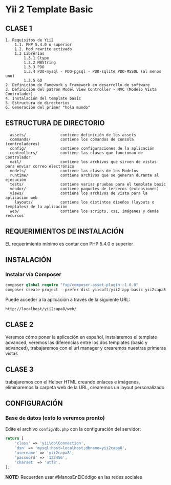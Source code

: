 Yii 2 Template Basic
============================

CLASE 1
-------

    1. Requisitos de Yii2
        1.1. PHP 5.4.0 o superior
        1.2. Mod_rewrite activado
        1.3 Librerías
            1.3.1 Ctype
            1.3.2 MBString
            1.3.3 PDO
            1.3.4 PDO-mysql - PDO-pgsql - PDO-sqlite PDO-MSSQL (al menos uno)
            1.3.5 GD
    2. Definición de Famework y Framework en desarrollo de software
    3. Definición del patrón Model View Controller - MVC (Modelo Vista Controlador)
    4. Instalación del template basic
    5. Estructura de directorios
    6. Generación del primer "hola mundo"



ESTRUCTURA DE DIRECTORIO
------------------------

      assets/               contiene definición de los assets
      commands/             contiene los comandos de consola (controladores)
      config/               contiene configuraciones de la aplicación
      controllers/          contiene las clases que funcionan de Controlador
      mail/                 contiene los archivos que sirven de vistas para enviar correo electrónico
      models/               contiene las clases de los Modelos
      runtime/              contiene archivos que se generan durante al ejecución
      tests/                contiene varias pruebas para el template basic
      vendor/               contiene paquetes de terceros (extensiones)
      views/                contiene los archivos de vista para la aplicación web
        layouts/            contiene los distintos diseños (layouts o templates) de la aplicación
      web/                  contiene los scripts, css, imágenes y demás recursos



REQUERIMIENTOS DE INSTALACIÓN
-----------------------------

EL requerimiento mínimo es contar con PHP 5.4.0 o superior


INSTALACIÓN
------------

### Instalar vía Composer


```php
composer global require "fxp/composer-asset-plugin:~1.0.0"
composer create-project --prefer-dist yiisoft/yii2-app-basic yii2capa8
```

Puede acceder a la aplicación a través de la siguiente URL:

~~~
http://localhost/yii2capa8/web/
~~~

CLASE 2
-------

Veremos cómo poner la aplicación en español, instalaremos el template advanced,
veremos las diferencias entre los dos templates (basic y advanced),
trabajaremos con el url manager y crearemos nuestras primeras vistas

CLASE 3
-------

trabajaremos con el Helper HTML creando enlaces e imágenes,
eliminaremos la carpeta web de la URL,
crearemos un layout personalizado

CONFIGURACIÓN
-------------

### Base de datos (esto lo veremos pronto)

Edite el archivo `config/db.php` con la configuración del servidor:

```php
return [
    'class' => 'yii\db\Connection',
    'dsn' => 'mysql:host=localhost;dbname=yii2capa8',
    'username' => 'yii2capa8',
    'password' => '123456',
    'charset' => 'utf8',
];
```

**NOTE:** Recuerden usar #ManosEnElCódigo en las redes sociales
